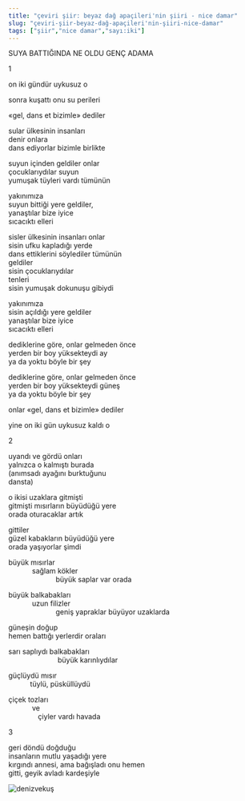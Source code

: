 ```yaml
---
title: "çeviri şiir: beyaz dağ apaçileri'nin şiiri - nice damar"
slug: "çeviri-şiir-beyaz-dağ-apaçileri'nin-şiiri-nice-damar"
tags: ["şiir","nice damar","sayı:iki"]
---
```


SUYA BATTIĞINDA NE OLDU GENÇ ADAMA

1

on iki gündür uykusuz o

sonra kuşattı onu su perileri

«gel, dans et bizimle» dediler

sular ülkesinin insanları  
denir onlara  
dans ediyorlar bizimle birlikte

suyun içinden geldiler onlar  
çocuklarıydılar suyun  
yumuşak tüyleri vardı tümünün

yakınımıza  
suyun bittiği yere geldiler,  
yanaştılar bize iyice  
sıcacıktı elleri

sisler ülkesinin insanları onlar  
sisin ufku kapladığı yerde  
dans ettiklerini söylediler tümünün  
geldiler  
sisin çocuklarıydılar  
tenleri  
sisin yumuşak dokunuşu gibiydi

yakınımıza  
sisin açıldığı yere geldiler  
yanaştılar bize iyice  
sıcacıktı elleri

dediklerine göre, onlar gelmeden önce  
yerden bir boy yüksekteydi ay  
ya da yoktu böyle bir şey

dediklerine göre, onlar gelmeden önce  
yerden bir boy yüksekteydi güneş  
ya da yoktu böyle bir şey

onlar «gel, dans et bizimle» dediler

yine on iki gün uykusuz kaldı o

2

uyandı ve gördü onları  
yalnızca o kalmıştı burada  
(anımsadı ayağını burktuğunu  
dansta)

o ikisi uzaklara gitmişti  
gitmişti mısırların büyüdüğü yere  
orada oturacaklar artık

gittiler  
güzel kabakların büyüdüğü yere  
orada yaşıyorlar şimdi

büyük mısırlar  
            sağlam kökler  
                        büyük saplar var orada

büyük balkabakları  
            uzun filizler  
                        geniş yapraklar büyüyor uzaklarda

güneşin doğup  
hemen battığı yerlerdir oraları

sarı saplıydı balkabakları  
                         büyük karınlıydılar

güçlüydü mısır  
           tüylü, püsküllüydü

çiçek tozları  
            ve  
               çiyler vardı havada

3

geri döndü doğduğu  
insanların mutlu yaşadığı yere  
kırgındı annesi, ama bağışladı onu hemen  
gitti, geyik avladı kardeşiyle

![denizvekuş](/img/ky02_10_zaferyalcinpinar.jpg)

